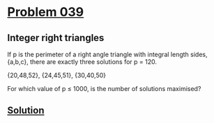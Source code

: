 # [Problem 039](https://projecteuler.net/problem=39)
## Integer right triangles

If p is the perimeter of a right angle triangle with integral length sides, {a,b,c}, there are exactly three solutions for p = 120.

{20,48,52}, {24,45,51}, {30,40,50}

For which value of p ≤ 1000, is the number of solutions maximised?

[Solution](https://github.com/Gott50/ProjectEuler-Odyssey/blob/master/Project%20Euler/src/problems/P039_Pandigital_multiples.java)
---
